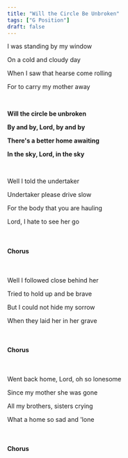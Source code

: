 ```yaml
---
title: "Will the Circle Be Unbroken"
tags: ["G Position"]
draft: false
---
```


I was standing by my window

On a cold and cloudy day

When I saw that hearse come rolling

For to carry my mother away

<br>

**Will the circle be unbroken**

**By and by, Lord, by and by**

**There's a better home awaiting**

**In the sky, Lord, in the sky**

<br>

Well I told the undertaker

Undertaker please drive slow

For the body that you are hauling

Lord, I hate to see her go

<br>

#### Chorus

<br>

Well I followed close behind her

Tried to hold up and be brave

But I could not hide my sorrow

When they laid her in her grave

<br>

#### Chorus

<br>

Went back home, Lord, oh so lonesome

Since my mother she was gone

All my brothers, sisters crying

What a home so sad and 'lone

<br>

#### Chorus

<br>